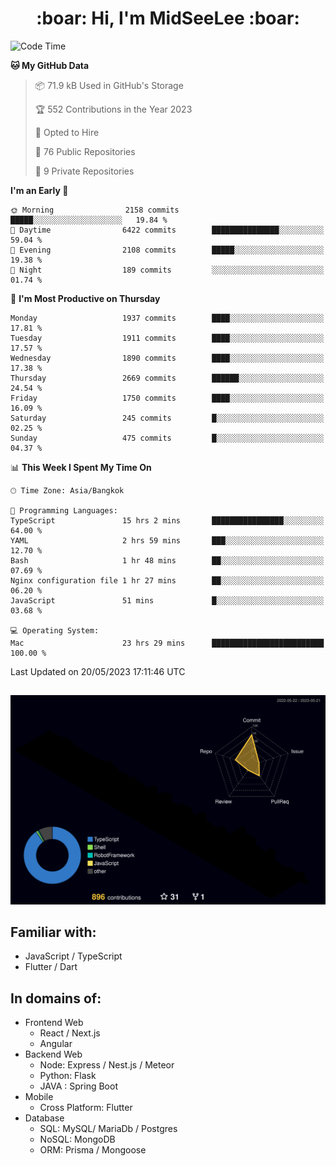 <h1 align="center"> :boar: Hi, I'm MidSeeLee :boar:</h1>
 
<!--START_SECTION:waka-->
![Code Time](http://img.shields.io/badge/Code%20Time-606%20hrs%209%20mins-blue)

**🐱 My GitHub Data** 

> 📦 71.9 kB Used in GitHub's Storage 
 > 
> 🏆 552 Contributions in the Year 2023
 > 
> 💼 Opted to Hire
 > 
> 📜 76 Public Repositories 
 > 
> 🔑 9 Private Repositories 
 > 
**I'm an Early 🐤** 

```text
🌞 Morning                2158 commits        █████░░░░░░░░░░░░░░░░░░░░   19.84 % 
🌆 Daytime                6422 commits        ███████████████░░░░░░░░░░   59.04 % 
🌃 Evening                2108 commits        █████░░░░░░░░░░░░░░░░░░░░   19.38 % 
🌙 Night                  189 commits         ░░░░░░░░░░░░░░░░░░░░░░░░░   01.74 % 
```
📅 **I'm Most Productive on Thursday** 

```text
Monday                   1937 commits        ████░░░░░░░░░░░░░░░░░░░░░   17.81 % 
Tuesday                  1911 commits        ████░░░░░░░░░░░░░░░░░░░░░   17.57 % 
Wednesday                1890 commits        ████░░░░░░░░░░░░░░░░░░░░░   17.38 % 
Thursday                 2669 commits        ██████░░░░░░░░░░░░░░░░░░░   24.54 % 
Friday                   1750 commits        ████░░░░░░░░░░░░░░░░░░░░░   16.09 % 
Saturday                 245 commits         █░░░░░░░░░░░░░░░░░░░░░░░░   02.25 % 
Sunday                   475 commits         █░░░░░░░░░░░░░░░░░░░░░░░░   04.37 % 
```


📊 **This Week I Spent My Time On** 

```text
🕑︎ Time Zone: Asia/Bangkok

💬 Programming Languages: 
TypeScript               15 hrs 2 mins       ████████████████░░░░░░░░░   64.00 % 
YAML                     2 hrs 59 mins       ███░░░░░░░░░░░░░░░░░░░░░░   12.70 % 
Bash                     1 hr 48 mins        ██░░░░░░░░░░░░░░░░░░░░░░░   07.69 % 
Nginx configuration file 1 hr 27 mins        ██░░░░░░░░░░░░░░░░░░░░░░░   06.20 % 
JavaScript               51 mins             █░░░░░░░░░░░░░░░░░░░░░░░░   03.68 % 

💻 Operating System: 
Mac                      23 hrs 29 mins      █████████████████████████   100.00 % 
```


 Last Updated on 20/05/2023 17:11:46 UTC
<!--END_SECTION:waka-->

##

![](./profile-3d-contrib/profile-night-rainbow.svg)

## Familiar with:
- JavaScript / TypeScript
- Flutter / Dart

## In domains of:
- Frontend Web
  - React / Next.js
  - Angular
- Backend Web
  - Node: Express / Nest.js / Meteor
  - Python: Flask
  - JAVA : Spring Boot
- Mobile
  - Cross Platform: Flutter
- Database
  - SQL: MySQL/ MariaDb / Postgres
  - NoSQL: MongoDB
  - ORM: Prisma / Mongoose
